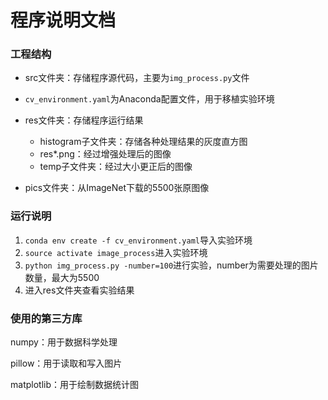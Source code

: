 # 程序说明文档

### 工程结构

- src文件夹：存储程序源代码，主要为`img_process.py`文件
- `cv_environment.yaml`为Anaconda配置文件，用于移植实验环境

- res文件夹：存储程序运行结果
  - histogram子文件夹：存储各种处理结果的灰度直方图
  - res*.png：经过增强处理后的图像
  - temp子文件夹：经过大小更正后的图像
- pics文件夹：从ImageNet下载的5500张原图像



### 运行说明

1. `conda env create -f cv_environment.yaml`导入实验环境
1. `source activate image_process`进入实验环境
1. `python img_process.py -number=100`进行实验，number为需要处理的图片数量，最大为5500
1. 进入res文件夹查看实验结果



### 使用的第三方库

numpy：用于数据科学处理

pillow：用于读取和写入图片

matplotlib：用于绘制数据统计图